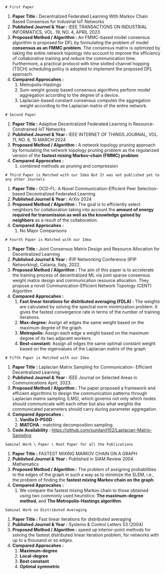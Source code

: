 ```
# First Paper
```
1) **Paper Title                  :**  Decentralized Federated Learning With Markov Chain Based Consensus for Industrial IoT Networks
2) **Published Journel & Year     :**  IEEE TRANSACTIONS ON INDUSTRIAL INFORMATICS, VOL. 19, NO. 4, APRIL 2023
3) **Proposed Method / Algorithm  :**  An FMMC-based model consensus algorithm is proposed for DFL by formulating the problem of model **consensus as an FMMC problem**.
                                   The consensus matrix is optimized by taking the entire network topology into account to improve the efficiency of collaborative training and reduce the communication time. 
                                   Furthermore, a practical protocol with time slotted channel hopping (TSCH) scheduling policy is adopted to implement the proposed DFL approach.
4) **Compared Approcahes          :**
   1. Metropolis–Hastings
   2. Sum-weight gossip based consensus algorithms perform model aggregation according to the degree of a device.
   3. Laplacian-based constant consensus computes the aggregation weight according to the Laplacian matrix of the entire network.
```
# Second Paper
```

1) **Paper Title                  :**  Adaptive Decentralized Federated Learning in Resource-Constrained IoT Networks
2) **Published Journel & Year     :**  IEEE INTERNET OF THINGS JOURNAL, VOL. 11, NO. 6, 15 MARCH 2024
3) **Proposed Method / Algorithm  :**  A network topology pruning approach by formulating the network topology pruning problem as the regularized version of the **fastest mixing Markov-chain (FMMC) problem**
4) **Compared Approcahes          :**
   1. combined methods as pruning and compression


```
# Third Paper is Matched with our Idea But It was not published yet to any other Journels
```
1) **Paper Title                  :**  OCD-FL: A Novel Communication-Efficient Peer Selection-based Decentralized Federated Learning
2) **Published Journel & Year     :**  ArXiv 2024
3) **Proposed Method / Algorithm  :**  The goal is to efficiently select neighbors for collaboration taking into account the **amount of energy required for transmission as well as the 
                                       knowledge gained by neighbors** as a result of the collaboration.
4) **Compared Approcahes          :**
   1. No Major Comparisons
```
# Fourth Paper is Matched with our Idea 
```
1) **Paper Title                  :**  Joint Consensus Matrix Design and Resource Allocation for Decentralized Learning
2) **Published Journel & Year     :**  IFIP Networking Conference (IFIP Networking), Catania, Italy, 2022.
3) **Proposed Method / Algorithm  :**  The aim of this paper is to accelerate the training process of decentralized ML via joint sparse consensus weight matrix design and communication resource allocation. They propose a novel Communication-Efficient Network Topology (CENT) Algorithm
4) **Compared Approcahes          :**
   1. **Fast linear iterations for distributed averaging (FDLA)  :** The weights are calculated by solving the spectral norm minimization problem. It gives the fastest convergence rate in terms of the number of training iterations.
   2. **Max-degree:** Assign all edges the same weight based on the maximum degree of the graph.
   3. **Metropolis:** Assign each edge a weight based on the maximum degree of its two adjacent workers.
   4. **Best-constant:** Assign all edges the same optimal constant weight based on the eigenvalues of the Laplacian matrix of the graph
```
# Fifth Paper is Matched with our Idea 
```
1) **Paper Title                  :**  Laplacian Matrix Sampling for Communication- Efficient Decentralized Learning
2) **Published Journel & Year     :**  IEEE Journal on Selected Areas in Communications April, 2023.
3) **Proposed Method / Algorithm  :**  The paper proposed a framework and efficient algorithms to design the communication patterns through Laplacian matrix sampling (LMS), which governs not only which nodes should communicate with each other but also what weights the communicated parameters should carry during parameter aggregation.
4) **Compared Approcahes          :**
   1. **Vanilla D-PSGD**  :
   2. **MATCHA** : matching decomposition sampling.
5) **Code Availability**  : https://github.com/sunilanil102/Laplacian-Matrix-Sampling
```
Seminal Work \ Paper \ Root Paper for all the Publications
```
1) **Paper Title                  :**  FASTEST MIXING MARKOV CHAIN ON A GRAPH
2) **Published Journel & Year     :**  Published in SIAM Review 2004 Mathematics
3) **Proposed Method / Algorithm  :**  The problem of assigning probabilities to the edges of the graph in such a way as to minimize the SLEM, i.e., the problem of finding the **fastest mixing Markov chain on the graph**.
4) **Compared Approcahes          :**
   1.  We compare the fastest mixing Markov chain to those obtained using two commonly used heuristics: **The maximum-degree method**, and **The Metropolis-Hastings algorithm**.
```
Seminal Work on Distributed Averaging 
```

1) **Paper Title                  :**  Fast linear iterations for distributed averaging 
2) **Published Journel & Year     :**  Systems & Control Letters 53 (2004)
3) **Proposed Method / Algorithm  :**  speed up interior-point methods for solving the fastest distributed linear iteration problem, for networks with up to a thousand or so edges.
4) **Compared Approcahes          :**
   1.  **Maximum-degree**
   2.  **Local-degree**
   3.  **Best constant**
   4.  **Optimal symmetric**
